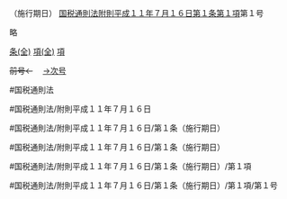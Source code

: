 （施行期日）
[国税通則法附則平成１１年７月１６日第１条第１項](国税通則法＿＿＿＿附則平成１１年７月１６日第１条第１項)第１号

略

[条(全)](国税通則法＿＿＿＿附則平成１１年７月１６日第１条_.md)    [項(全)](国税通則法＿＿＿＿附則平成１１年７月１６日第１条第１項_.md)    [項](国税通則法＿＿＿＿附則平成１１年７月１６日第１条第１項.md)

~~前号←~~　  [→次号](国税通則法＿＿＿＿附則平成１１年７月１６日第１条第１項第２号.md)

#国税通則法

#国税通則法/附則平成１１年７月１６日

#国税通則法/附則平成１１年７月１６日/第１条（施行期日）

#国税通則法/附則平成１１年７月１６日/第１条（施行期日）

#国税通則法/附則平成１１年７月１６日/第１条（施行期日）/第１項

#国税通則法/附則平成１１年７月１６日/第１条（施行期日）/第１項/第１号


